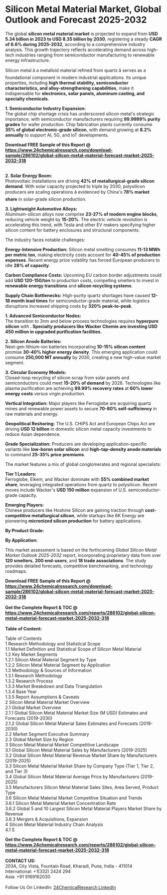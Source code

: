 <h1>Silicon Metal Material Market, Global Outlook and Forecast 2025-2032</h1><p>The global <strong>silicon metal material market</strong> is projected to expand from <strong>USD 5.34 billion in 2023 to USD 8.35 billion by 2030</strong>, registering a steady <strong>CAGR of 6.6% during 2025-2032</strong>, according to a comprehensive industry analysis. This growth trajectory reflects accelerating demand across high-tech industries ranging from semiconductor manufacturing to renewable energy infrastructure.</p><p>Silicon metal â a metalloid material refined from quartz â serves as a foundational component in modern industrial applications. Its unique properties, including <strong>high thermal stability, semiconductor characteristics, and alloy-strengthening capabilities</strong>, make it indispensable for <strong>electronics, solar panels, aluminum casting, and specialty chemicals</strong>.</p><p><strong>1. Semiconductor Industry Expansion:</strong><br> 
The global chip shortage crisis has underscored silicon metal's strategic importance, with semiconductor manufacturers requiring <strong>99.9999% purity grades</strong> for wafer production. Chip fabrication plants currently consume <strong>35% of global electronic-grade silicon</strong>, with demand growing at <strong>8.2% annually</strong> to support AI, 5G, and IoT developments.</p><div><b>Download FREE Sample of this Report @ 
            <a href="https://www.24chemicalresearch.com/download-sample/286102/global-silicon-metal-material-forecast-market-2025-2032-318">
            https://www.24chemicalresearch.com/download-sample/286102/global-silicon-metal-material-forecast-market-2025-2032-318</a></b></div><br><p><strong>2. Solar Energy Boom:</strong><br>
Photovoltaic installations are driving <strong>42% of metallurgical-grade silicon demand</strong>. With solar capacity projected to triple by 2030, polysilicon producers are scaling operations â evidenced by China's <strong>78% market share</strong> in solar-grade silicon production.</p><p><strong>3. Lightweight Automotive Alloys:</strong><br>
Aluminum-silicon alloys now comprise <strong>23-27% of modern engine blocks</strong>, reducing vehicle weight by <strong>15-20%</strong>. The electric vehicle revolution is accelerating this trend, with Tesla and other EV makers specifying higher silicon content for battery enclosures and structural components.</p><p>The industry faces notable challenges:</p><p><strong>Energy-Intensive Production:</strong> Silicon metal smelting consumes <strong>11-13 MWh per metric ton</strong>, making electricity costs account for <strong>40-45% of production expenses</strong>. Recent energy price volatility has forced European producers to idle <strong>28% of capacity</strong>.</p><p><strong>Carbon Compliance Costs:</strong> Upcoming EU carbon border adjustments could add <strong>USD 120-150/ton</strong> to production costs, compelling smelters to invest in <strong>renewable energy transitions</strong> and <strong>silicon recycling systems</strong>.</p><p><strong>Supply Chain Bottlenecks:</strong> High-purity quartz shortages have caused <strong>12-18 month lead times</strong> for semiconductor-grade material, while logistics disruptions increased shipping costs by <strong>320% peak-to-peak</strong>.</p><p><strong>1. Advanced Semiconductor Nodes:</strong><br>
The transition to 3nm and below process technologies requires <strong>hyperpure silicon</strong> with <strong>. Specialty producers like Wacker Chemie are investing <strong>USD 450 million</strong> in upgraded purification facilities.</strong></p><p><strong>2. Silicon Anode Batteries:</strong><br>
Next-gen lithium-ion batteries incorporating <strong>10-15% silicon content</strong> promise <strong>30-40% higher energy density</strong>. This emerging application could consume <strong>250,000 MT annually</strong> by 2030, creating a new high-value market segment.</p><p><strong>3. Circular Economy Models:</strong><br>
Closed-loop recycling of silicon scrap from solar panels and semiconductors could meet <strong>15-20% of demand</strong> by 2028. Technologies like plasma purification are achieving <strong>99.99% recovery rates</strong> at <strong>60% lower energy costs</strong> versus virgin production.</p><p><strong>Vertical Integration:</strong> Major players like Ferroglobe are acquiring quartz mines and renewable power assets to secure <strong>70-80% self-sufficiency</strong> in raw materials and energy.</p><p><strong>Geopolitical Reshoring:</strong> The U.S. CHIPS Act and European Chips Act are driving <strong>USD 12 billion</strong> in domestic silicon metal capacity investments to reduce Asian dependence.</p><p><strong>Grade Specialization:</strong> Producers are developing application-specific variants like <strong>low-boron solar silicon</strong> and <strong>high-tap-density anode materials</strong> to command <strong>25-35% price premiums</strong>.</p><p>The market features a mix of global conglomerates and regional specialists:</p><p><strong>Tier 1 Leaders:</strong><br>
Ferroglobe, Elkem, and Wacker dominate with <strong>55% combined market share</strong>, leveraging integrated operations from quartz to polysilicon. Recent moves include Wacker's <strong>USD 150 million</strong> expansion of U.S. semiconductor-grade capacity.</p><p><strong>Emerging Players:</strong><br>
Chinese producers like Hoshine Silicon are gaining traction through <strong>cost-competitive metallurgical silicon</strong>, while startups like 6K Energy are pioneering <strong>micronized silicon production</strong> for battery applications.</p><p><strong>By Product Grade:</strong></p><p><strong>By Application:</strong></p><p>This market assessment is based on the forthcoming <em>Global Silicon Metal Market Outlook 2025-2032</em> report, incorporating proprietary data from over <strong>120 smelters</strong>, <strong>200 end-users</strong>, and <strong>18 trade associations</strong>. The study provides detailed forecasts, competitive benchmarking, and technology roadmaps.</p><div><b>Download FREE Sample of this Report @ 
            <a href="https://www.24chemicalresearch.com/download-sample/286102/global-silicon-metal-material-forecast-market-2025-2032-318">
            https://www.24chemicalresearch.com/download-sample/286102/global-silicon-metal-material-forecast-market-2025-2032-318</a></b></div><br><div><b>Get the Complete Report & TOC @ 
            <a href="https://www.24chemicalresearch.com/reports/286102/global-silicon-metal-material-forecast-market-2025-2032-318">
            https://www.24chemicalresearch.com/reports/286102/global-silicon-metal-material-forecast-market-2025-2032-318</a></b></div><br>
            <b>Table of Content:</b><p>Table of Contents<br />
1 Research Methodology and Statistical Scope<br />
1.1 Market Definition and Statistical Scope of Silicon Metal Material<br />
1.2 Key Market Segments<br />
1.2.1 Silicon Metal Material Segment by Type<br />
1.2.2 Silicon Metal Material Segment by Application<br />
1.3 Methodology & Sources of Information<br />
1.3.1 Research Methodology<br />
1.3.2 Research Process<br />
1.3.3 Market Breakdown and Data Triangulation<br />
1.3.4 Base Year<br />
1.3.5 Report Assumptions & Caveats<br />
2 Silicon Metal Material Market Overview<br />
2.1 Global Market Overview<br />
2.1.1 Global Silicon Metal Material Market Size (M USD) Estimates and Forecasts (2019-2030)<br />
2.1.2 Global Silicon Metal Material Sales Estimates and Forecasts (2019-2030)<br />
2.2 Market Segment Executive Summary<br />
2.3 Global Market Size by Region<br />
3 Silicon Metal Material Market Competitive Landscape<br />
3.1 Global Silicon Metal Material Sales by Manufacturers (2019-2025)<br />
3.2 Global Silicon Metal Material Revenue Market Share by Manufacturers (2019-2025)<br />
3.3 Silicon Metal Material Market Share by Company Type (Tier 1, Tier 2, and Tier 3)<br />
3.4 Global Silicon Metal Material Average Price by Manufacturers (2019-2025)<br />
3.5 Manufacturers Silicon Metal Material Sales Sites, Area Served, Product Type<br />
3.6 Silicon Metal Material Market Competitive Situation and Trends<br />
3.6.1 Silicon Metal Material Market Concentration Rate<br />
3.6.2 Global 5 and 10 Largest Silicon Metal Material Players Market Share by Revenue<br />
3.6.3 Mergers & Acquisitions, Expansion<br />
4 Silicon Metal Material Industry Chain Analysis<br />
4.1 S</p><div><b>Get the Complete Report & TOC @ 
            <a href="https://www.24chemicalresearch.com/reports/286102/global-silicon-metal-material-forecast-market-2025-2032-318">
            https://www.24chemicalresearch.com/reports/286102/global-silicon-metal-material-forecast-market-2025-2032-318</a></b></div><br><b>CONTACT US:</b><br>
            203A, City Vista, Fountain Road, Kharadi, Pune, India - 411014<br>
            International: +1(332) 2424 294<br>
            Asia: +91 9169162030 <br><br>
            Follow Us On LinkedIn: <a href="https://www.linkedin.com/company/24chemicalresearch/">24ChemicalResearch LinkedIn</a>